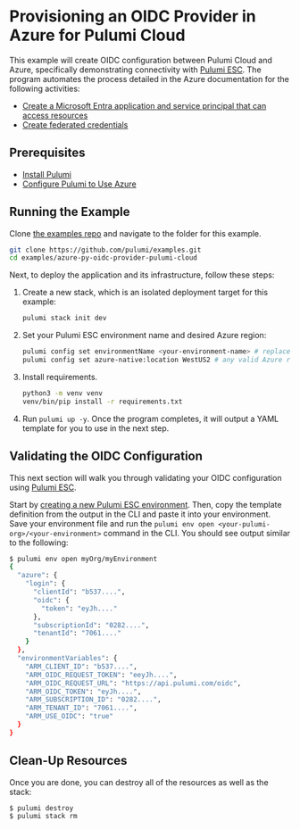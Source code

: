 # Provisioning an OIDC Provider in Azure for Pulumi Cloud

This example will create OIDC configuration between Pulumi Cloud and Azure, specifically demonstrating connectivity with [Pulumi ESC](https://www.pulumi.com/docs/pulumi-cloud/esc/). The program automates the process detailed in the Azure documentation for the following activities:

- [Create a Microsoft Entra application and service principal that can access resources](https://learn.microsoft.com/en-us/azure/active-directory/develop/howto-create-service-principal-portal)
- [Create federated credentials](https://azure.github.io/azure-workload-identity/docs/topics/federated-identity-credential.html#federated-identity-credential-for-an-azure-ad-application-1)

## Prerequisites

* [Install Pulumi](https://www.pulumi.com/docs/get-started/install/)
* [Configure Pulumi to Use Azure](https://www.pulumi.com/docs/clouds/azure/get-started/begin/)

## Running the Example

Clone [the examples repo](https://github.com/pulumi/examples) and navigate to the folder for this example.

```bash
git clone https://github.com/pulumi/examples.git
cd examples/azure-py-oidc-provider-pulumi-cloud
```

Next, to deploy the application and its infrastructure, follow these steps:

1. Create a new stack, which is an isolated deployment target for this example:

    ```bash
    pulumi stack init dev
    ```

1. Set your Pulumi ESC environment name and desired Azure region:

    ```bash
    pulumi config set environmentName <your-environment-name> # replace with your environment name
    pulumi config set azure-native:location WestUS2 # any valid Azure region will work
    ```

1. Install requirements.

    ```bash
    python3 -m venv venv
    venv/bin/pip install -r requirements.txt
    ```

1. Run `pulumi up -y`. Once the program completes, it will output a YAML template for you to use in the next step. 

## Validating the OIDC Configuration

This next section will walk you through validating your OIDC configuration using [Pulumi ESC](https://www.pulumi.com/docs/pulumi-cloud/esc/).

Start by [creating a new Pulumi ESC environment](https://www.pulumi.com/docs/pulumi-cloud/esc/get-started/#create-an-environment). Then, copy the template definition from the output in the CLI and paste it into your environment. Save your environment file and run the `pulumi env open <your-pulumi-org>/<your-environment>` command in the CLI. You should see output similar to the following:

```bash
$ pulumi env open myOrg/myEnvironment
{
  "azure": {
    "login": {
      "clientId": "b537....",
      "oidc": {
        "token": "eyJh...."
      },
      "subscriptionId": "0282....",
      "tenantId": "7061...."
    }
  },
  "environmentVariables": {
    "ARM_CLIENT_ID": "b537....",
    "ARM_OIDC_REQUEST_TOKEN": "eeyJh....",
    "ARM_OIDC_REQUEST_URL": "https://api.pulumi.com/oidc",
    "ARM_OIDC_TOKEN": "eyJh....",
    "ARM_SUBSCRIPTION_ID": "0282....",
    "ARM_TENANT_ID": "7061....",
    "ARM_USE_OIDC": "true"
  }
}
```

## Clean-Up Resources

Once you are done, you can destroy all of the resources as well as the stack:

```bash
$ pulumi destroy
$ pulumi stack rm
```